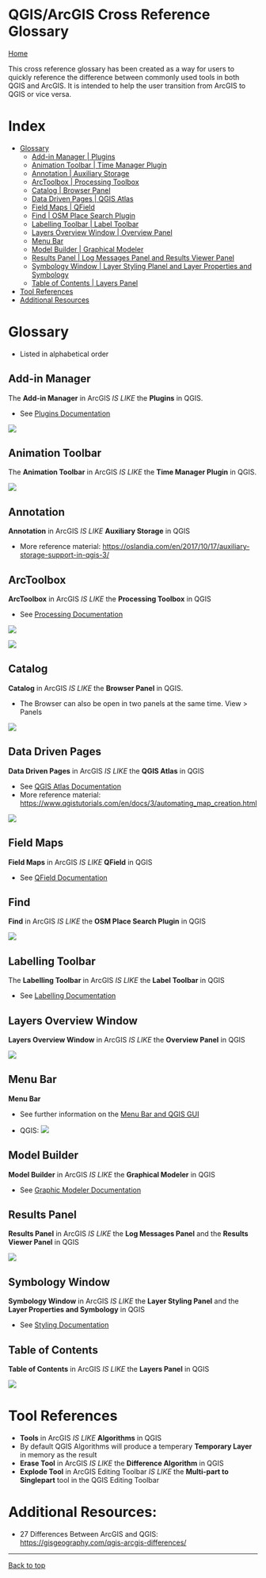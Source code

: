 # QGIS/ArcGIS Cross Reference Glossary

[Home](../README.md)

This cross reference glossary has been created as a way for users to quickly reference the difference between commonly used tools in both QGIS and ArcGIS. It is intended to help the user transition from ArcGIS to QGIS or vice versa.

# Index
* [Glossary](#Glossary)
  * [Add-in Manager | Plugins](#Add-in-Manager)
  * [Animation Toolbar | Time Manager Plugin](#Animation-Toolbar)
  * [Annotation | Auxiliary Storage](#Annotation)
  * [ArcToolbox | Processing Toolbox](#ArcToolbox)
  * [Catalog | Browser Panel](#Catalog)
  * [Data Driven Pages | QGIS Atlas](#Data-Driven-Pages)
  * [Field Maps | QField](#Field-Maps)
  * [Find | OSM Place Search Plugin](#Find)
  * [Labelling Toolbar | Label Toolbar](#Labelling-Toolbar)
  * [Layers Overview Window | Overview Panel](#Layers-Overview-Window)
  * [Menu Bar](#Menu-Bar)
  * [Model Builder | Graphical Modeler](#Model-Builder)
  * [Results Panel | Log Messages Panel and Results Viewer Panel](#Results-Panel)
  * [Symbology Window | Layer Styling Planel and Layer Properties and Symbology](#Symbology-Window)
  * [Table of Contents | Layers Panel](#Table-Of-Contents)
* [Tool References](#tool-references)
* [Additional Resources](#Additional-Resources)



# Glossary 
 * Listed in alphabetical order

## Add-in Manager
The **Add-in Manager** in ArcGIS *IS LIKE* the **Plugins** in QGIS.

 * See [Plugins Documentation](https://github.com/bcgov/gis-pantry/blob/master/docs/getting-started-with-QGIS/doc/QGIS-plugins.md)

![](../images/pluginIntro.gif)

## Animation Toolbar
The **Animation Toolbar** in ArcGIS *IS LIKE* the **Time Manager Plugin** in QGIS.

![](../images/TimeManagerPluginInstall.gif)

## Annotation
**Annotation** in ArcGIS *IS LIKE* **Auxiliary Storage** in QGIS
 * More reference material: https://oslandia.com/en/2017/10/17/auxiliary-storage-support-in-qgis-3/

## ArcToolbox
**ArcToolbox** in ArcGIS *IS LIKE* the **Processing Toolbox** in QGIS
 * See [Processing Documentation](https://github.com/bcgov/gis-pantry/blob/master/docs/getting-started-with-QGIS/doc/QGIS-processing-tools.md)

![](../images/ProcessingToolbox.gif)

![](../images/processing-toolbox.png)

## Catalog
**Catalog** in ArcGIS *IS LIKE* the **Browser Panel** in QGIS. 
* The Browser can also be open in two panels at the same time. View > Panels 

![](../images/BrowserPanel.gif)

## Data Driven Pages
**Data Driven Pages** in ArcGIS *IS LIKE* the **QGIS Atlas** in QGIS
 * See  [QGIS Atlas Documentation](https://github.com/bcgov/gis-pantry/blob/master/docs/getting-started-with-QGIS/doc/QGIS-atlas-map-series.md)
 * More reference material: https://www.qgistutorials.com/en/docs/3/automating_map_creation.html

![](../images/QGISAtlas.gif)

## Field Maps
**Field Maps** in ArcGIS *IS LIKE* **QField** in QGIS
 * See [QField Documentation](https://github.com/bcgov/gis-pantry/blob/master/docs/getting-started-with-QGIS/doc/Qfield.md)

## Find
**Find** in ArcGIS *IS LIKE* the **OSM Place Search Plugin** in QGIS

![](../images/OSMPlaceSearch.gif)

## Labelling Toolbar
The **Labelling Toolbar** in ArcGIS *IS LIKE* the **Label Toolbar** in QGIS
 * See [Labelling Documentation](https://github.com/bcgov/gis-pantry/blob/master/docs/getting-started-with-QGIS/doc/labels.md)

## Layers Overview Window
**Layers Overview Window** in ArcGIS *IS LIKE* the **Overview Panel** in QGIS

![](../images/OverviewPanel.gif)

## Menu Bar
**Menu Bar**
* See further information on the [Menu Bar and QGIS GUI](https://docs.qgis.org/testing/en/docs/user_manual/introduction/qgis_gui.html#menu-bar) 

* QGIS:
![](../images/QGISMenuBar.gif)

## Model Builder
**Model Builder** in ArcGIS *IS LIKE* the **Graphical Modeler** in QGIS
 * See [Graphic Modeler Documentation](https://github.com/bcgov/gis-pantry/blob/master/docs/getting-started-with-QGIS/doc/graphical-modeler.md)

## Results Panel
**Results Panel** in ArcGIS *IS LIKE* the **Log Messages Panel** and the **Results Viewer Panel** in QGIS

![](../images/ResultsPanels.gif)

## Symbology Window
**Symbology Window** in ArcGIS *IS LIKE* the **Layer Styling Panel** and the **Layer Properties and Symbology** in QGIS
 * See [Styling Documentation](https://github.com/bcgov/gis-pantry/blob/master/docs/getting-started-with-QGIS/doc/basic-layer-styling.md)

## Table of Contents
**Table of Contents** in ArcGIS *IS LIKE* the **Layers Panel** in QGIS

![](../images/LayersPanel.gif)

# Tool References
* **Tools** in ArcGIS *IS LIKE* **Algorithms** in QGIS
* By default QGIS Algorithms will produce a temperary **Temporary Layer** in memory as the result
* **Erase Tool** in ArcGIS *IS LIKE* the **Difference Algorithm** in QGIS
* **Explode Tool** in ArcGIS Editing Toolbar *IS LIKE* the **Multi-part to Singlepart** tool in the QGIS Editing Toolbar

# Additional Resources:
* 27 Differences Between ArcGIS and QGIS: https://gisgeography.com/qgis-arcgis-differences/

---
[Back to top](#ArcGIS-to-QGIS-Cross-Reference-Glossary)

